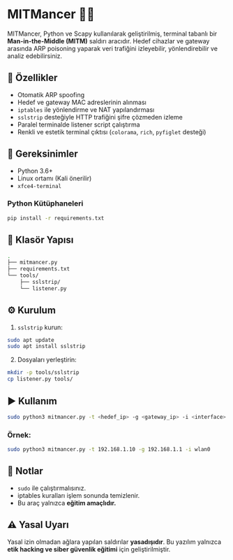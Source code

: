 # MITMancer 🕵️‍♂️

MITMancer, Python ve Scapy kullanılarak geliştirilmiş, terminal tabanlı bir **Man-in-the-Middle (MITM)** saldırı aracıdır. Hedef cihazlar ve gateway arasında ARP poisoning yaparak veri trafiğini izleyebilir, yönlendirebilir ve analiz edebilirsiniz.

## 🚀 Özellikler

- Otomatik ARP spoofing
- Hedef ve gateway MAC adreslerinin alınması
- `iptables` ile yönlendirme ve NAT yapılandırması
- `sslstrip` desteğiyle HTTP trafiğini şifre çözmeden izleme
- Paralel terminalde listener script çalıştırma
- Renkli ve estetik terminal çıktısı (`colorama`, `rich`, `pyfiglet` desteği)

## 🧰 Gereksinimler

- Python 3.6+
- Linux ortamı (Kali önerilir)
- `xfce4-terminal`

### Python Kütüphaneleri

```bash
pip install -r requirements.txt
```

## 📂 Klasör Yapısı

```bash
.
├── mitmancer.py
├── requirements.txt
└── tools/
    ├── sslstrip/
    └── listener.py
```

## ⚙️ Kurulum

1. `sslstrip` kurun:
```bash
sudo apt update
sudo apt install sslstrip
```

2. Dosyaları yerleştirin:
```bash
mkdir -p tools/sslstrip
cp listener.py tools/
```

## ▶️ Kullanım

```bash
sudo python3 mitmancer.py -t <hedef_ip> -g <gateway_ip> -i <interface>
```

### Örnek:
```bash
sudo python3 mitmancer.py -t 192.168.1.10 -g 192.168.1.1 -i wlan0
```

## 📌 Notlar

- `sudo` ile çalıştırmalısınız.
- iptables kuralları işlem sonunda temizlenir.
- Bu araç yalnızca **eğitim amaçlıdır.**

## ⚠️ Yasal Uyarı

Yasal izin olmadan ağlara yapılan saldırılar **yasadışıdır**. Bu yazılım yalnızca **etik hacking ve siber güvenlik eğitimi** için geliştirilmiştir.

